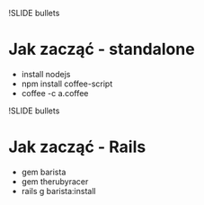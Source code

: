 !SLIDE bullets
# Jak zacząć - standalone #

* install nodejs
* npm install coffee-script
* coffee -c a.coffee

!SLIDE bullets
# Jak zacząć - Rails #

* gem barista
* gem therubyracer
* rails g barista:install
